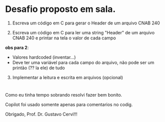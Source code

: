 # Desafio proposto em sala. 
  1) Escreva um código em C para gerar o Header de um arquivo CNAB 240
  
  2) Escreva um código em C para ler uma string "Header" de um arquivo 
  CNAB 240 e printar na tela o valor de cada campo

  **obs para 2**: 
  - Valores hardcoded (inventar...)
  - Deve ter uma variável para cada campo do arquivo, não pode ser um printão (?? la ele) de tudo

  3) Implementar a leitura e escrita em arquivos (opcional)
#

Como eu tinha tempo sobrando resolvi fazer bem bonito. 

Copilot foi usado somente apenas para comentarios no codig.

Obrigado, Prof. Dr. Gustavo Cervi!!!

#
